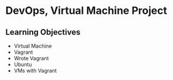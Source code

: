 # DevOps, Virtual Machine Project 

## Learning Objectives

* Virtual Machine
* Vagrant
* Wrote Vagrant
* Ubuntu 
* VMs with Vagrant

